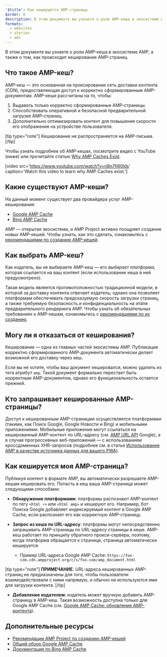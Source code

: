 ```yaml
---
'$title': Как кешируются AMP-страницы
$order: 0
description: В этом документе вы узнаете о роли AMP-кеша в экосистеме AMP, а также о том, как происходит кеширование AMP-страниц.
formats:
  - websites
  - stories
  - ads
---
```


В этом документе вы узнаете о роли AMP-кеша в экосистеме AMP, а также о том, как происходит кеширование AMP-страниц.

## Что такое AMP-кеш?

AMP-кеш — это основанная на проксировании сеть доставки контента (CDN), предоставляющая доступ к корректно сформированным AMP-документам. AMP-кеши рассчитаны на то, чтобы:

1. Выдавать только корректно сформированные AMP-страницы.
2. Способствовать оперативной и безопасной предварительной загрузке AMP-страниц.
3. Дополнительно оптимизировать контент для повышения скорости его отображения на устройстве пользователя.

[tip type="note"] Кеширование не распространяется на AMP-письма. [/tip]

Чтобы узнать подробнее об AMP-кешах, посмотрите видео с YouTube (ниже) или прочитайте статью [Why AMP Caches Exist](https://medium.com/@pbakaus/why-amp-caches-exist-cd7938da2456).

[video src='https://www.youtube.com/watch?v=n8n7fj60lds' caption='Watch this video to learn why AMP Caches exist.']

## Какие существуют AMP-кеши?

На данный момент существует два провайдера услуг AMP-кеширования:

- [Google AMP Cache](https://developers.google.com/amp/cache/)
- [Bing AMP Cache](https://www.bing.com/webmaster/help/bing-amp-cache-bc1c884c)

AMP — открытая экосистема, и AMP Project активно поощряет создание новых AMP-кешей. Чтобы узнать, как это сделать, ознакомьтесь с [рекомендациями по созданию AMP-кешей](https://github.com/ampproject/amphtml/blob/master/spec/amp-cache-guidelines.md).

## Как выбрать AMP-кеш?

Как издатель, вы не выбираете AMP-кеш — его _выбирает платформа_, которая ссылается на ваш контент (если использование кеша в ней предусмотрено).

Такая модель является противоположностью традиционной модели, в которой за доставку контента отвечает издатель; однако она позволяет платформам обеспечивать предсказуемую скорость загрузки страниц, а также требуемую безопасность и конфиденциальность на этапе предварительного рендеринга AMP. Чтобы узнать об обязательных требованиях к AMP-кешам, ознакомьтесь с [рекомендациями по их созданию](https://github.com/ampproject/amphtml/blob/master/spec/amp-cache-guidelines.md).

## Могу ли я отказаться от кеширования?

Кеширование — одна из главных частей экосистемы AMP. Публикация корректно сформированного AMP-документа автоматически делает возможной его доставку через кеш.

Если вы не хотите, чтобы ваш документ кешировался, можно удалить из тега <html> атрибут `amp`. Такой документ формально перестает быть корректным AMP-документом, однако его функциональность остается прежней.

## Кто запрашивает кешированные AMP-страницы?

Доступ к кешированным AMP-страницам осуществляется платформами (такими, как Поиск Google, Google Новости и Bing) и мобильными приложениями. Мобильные приложения могут ссылаться на кешированный AMP-контент по URL-адресу (см. [AMP URL API](https://developers.google.com/amp/cache/use-amp-url) Google), а в случае прогрессивных веб-приложений — с использованием кроссдоменных XHR-запросов (подробнее см. в статье [Использование AMP в качестве источника данных для вашего PWA](../../../../documentation/guides-and-tutorials/integrate/amp-in-pwa.md)).

<amp-img src="/static/img/docs/platforms_accessing_cache.png" width="1054" height="356" layout="responsive" alt="platforms and mobile apps access cached AMP pages"></amp-img>

## Как кешируется моя AMP-страница?

Публикуя контент в формате AMP, вы автоматически разрешаете AMP-кешам кешировать его. Попасть в кеш ваша AMP-страница может следующими способами:

- **Обнаружение платформами**: платформы распознают AMP-контент по тегу `<html ⚡>` или `<html amp>` и кешируют его. Например, бот Поиска Google добавляет индексируемый контент в Google AMP Cache, если распознает его как корректную AMP-страницу.

- **Запрос из кеша по URL-адресу**: платформы могут непосредственно запрашивать AMP-страницы по URL-адресу страницы в кеше. AMP-кеш работает по принципу обратного прокси-сервера, поэтому, когда платформа обращается к странице, страница автоматически кешируется.

  - Пример URL-адреса Google AMP Cache: `https://foo-com.cdn.ampproject.org/c/s/foo.com/amp_document.html`

[tip type="note"] **ПРИМЕЧАНИЕ.** URL-адреса кешированных AMP-страниц не предназначены для того, чтобы пользователи взаимодействовали с ними напрямую, и обычно не используются ими для загрузки контента. [/tip]

- **Добавление издателем**: издатель может вручную добавить AMP-страницу в AMP-кеш. Такая возможность доступна только для Google AMP Cache (см. [Google AMP Cache: обновление AMP-контента](https://developers.google.com/amp/cache/update-cache)).

## Дополнительные ресурсы

- [Рекомендации AMP Project по созданию AMP-кешей](https://github.com/ampproject/amphtml/blob/master/spec/amp-cache-guidelines.md)
- [Общий обзор Google AMP Cache](https://developers.google.com/amp/cache/overview)
- [Документация по Bing AMP Cache](https://www.bing.com/webmaster/help/bing-amp-cache-bc1c884c)
